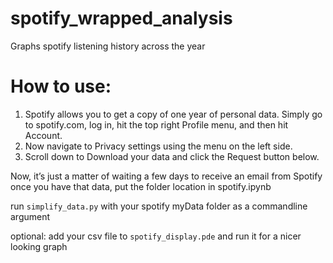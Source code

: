 # spotify_wrapped_analysis
Graphs spotify listening history across the year

# How to use:
1. Spotify allows you to get a copy of one year of personal data. Simply go to spotify.com, log in, hit the top right Profile menu, and then hit Account.
2. Now navigate to Privacy settings using the menu on the left side.
3. Scroll down to Download your data and click the Request button below.

Now, it’s just a matter of waiting a few days to receive an email from Spotify
once you have that data, put the folder location in spotify.ipynb

run `simplify_data.py` with your spotify myData folder as a commandline argument

optional: add your csv file to `spotify_display.pde` and run it for a nicer looking graph

